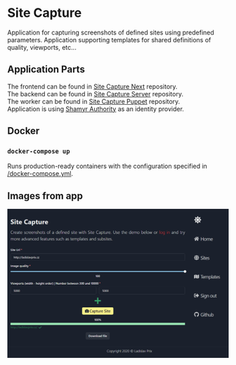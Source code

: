 # Site Capture

Application for capturing screenshots of defined sites using predefined parameters. Application supporting templates for shared definitions of quality, viewports, etc...

## Application Parts

The frontend can be found in [Site Capture Next](https://github.com/prixladi/site-capture-next) repository.<br />
The backend can be found in [Site Capture Server](https://github.com/prixladi/site-capture-server) repository.<br />
The worker can be found in [Site Capture Puppet](https://github.com/prixladi/site-capture-puppet) repository.<br />
Application is using [Shamyr Authority](https://github.com/prixladi/shamyr-cloud-authority) as an identity provider.

## Docker

### `docker-compose up`

Runs production-ready containers with the configuration specified in [/docker-compose.yml](docker-compose.yml).

## Images from app

![index](assets/index.png)
